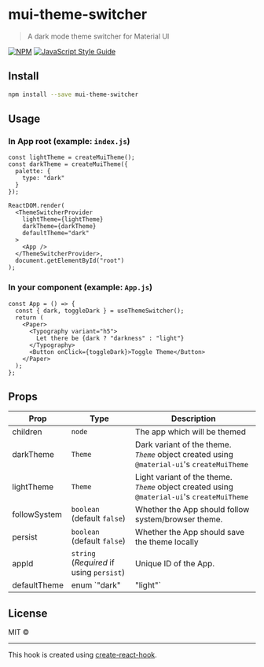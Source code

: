 # mui-theme-switcher

> A dark mode theme switcher for Material UI

[![NPM](https://img.shields.io/npm/v/mui-theme-switcher.svg)](https://www.npmjs.com/package/mui-theme-switcher) [![JavaScript Style Guide](https://img.shields.io/badge/code_style-standard-brightgreen.svg)](https://standardjs.com)

## Install

```bash
npm install --save mui-theme-switcher
```

## Usage

### In App root (example: `index.js`)

```tsx
const lightTheme = createMuiTheme();
const darkTheme = createMuiTheme({
  palette: {
    type: "dark"
  }
});

ReactDOM.render(
  <ThemeSwitcherProvider
    lightTheme={lightTheme}
    darkTheme={darkTheme}
    defaultTheme="dark"
  >
    <App />
  </ThemeSwitcherProvider>,
  document.getElementById("root")
);
```

### In your component (example: `App.js`)

```tsx
const App = () => {
  const { dark, toggleDark } = useThemeSwitcher();
  return (
    <Paper>
      <Typography variant="h5">
        Let there be {dark ? "darkness" : "light"}
      </Typography>
      <Button onClick={toggleDark}>Toggle Theme</Button>
    </Paper>
  );
};
```

## Props

| Prop         | Type                                     | Description                                                                                  |
| ------------ | ---------------------------------------- | -------------------------------------------------------------------------------------------- |
| children     | `node`                                   | The app which will be themed                                                                 |
| darkTheme    | `Theme`                                  | Dark variant of the theme. _`Theme`_ object created using `@material-ui`'s `createMuiTheme`  |
| lightTheme   | `Theme`                                  | Light variant of the theme. _`Theme`_ object created using `@material-ui`'s `createMuiTheme` |
| followSystem | `boolean` (default `false`)              | Whether the App should follow system/browser theme.                                          |
| persist      | `boolean` (default `false`)              | Whether the App should save the theme locally                                                |
| appId        | `string` (_Required_ if using `persist`) | Unique ID of the App.                                                                        |
| defaultTheme | enum `"dark" | "light"`                  | Default theme of the App                                                                     |

## License

MIT © [](https://github.com/)

---

This hook is created using [create-react-hook](https://github.com/hermanya/create-react-hook).
